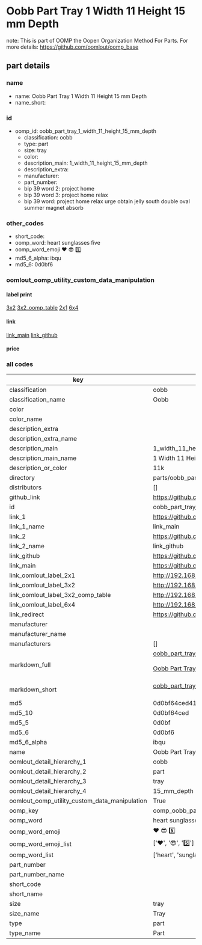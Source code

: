 # Oobb Part Tray 1 Width 11 Height 15 mm Depth  

note: This is part of OOMP the Oopen Organization Method For Parts. For more details: https://github.com/oomlout/oomp_base

##  part details
  







### name
* name: Oobb Part Tray 1 Width 11 Height 15 mm Depth
* name_short: 
### id
* oomp_id: oobb_part_tray_1_width_11_height_15_mm_depth
  * classification: oobb
  * type: part
  * size: tray
  * color: 
  * description_main: 1_width_11_height_15_mm_depth
  * description_extra: 
  * manufacturer: 
  * part_number: 
  * bip 39 word 2: project home
  * bip 39 word 3: project home relax
  * bip 39 word: project home relax urge obtain jelly south double oval summer magnet absorb

### other_codes
* short_code: 
* oomp_word: heart sunglasses five
* oomp_word_emoji :heart: :sunglasses: :five:
* md5_6_alpha: ibqu
* md5_6: 0d0bf6






### oomlout_oomp_utility_custom_data_manipulation
#### label print
[3x2](http://192.168.1.245:1112/?label=oomp%20ibqu)
[3x2_oomp_table](http://192.168.1.108:1112/?label=oomp%20ibqu)
[2x1](http://192.168.1.242:1112/?label=oomp%20ibqu)
[6x4](http://192.168.1.55:1112/?label=oomp%20ibqu)    

#### link

[link_main](https://github.com/oomlout/oomlout_oomp_version_1_messy/tree/main/parts/oobb_part_tray_1_width_11_height_15_mm_depth) [link_github](https://github.com/oomlout/oomlout_oomp_version_1_messy/tree/main/parts/oobb_part_tray_1_width_11_height_15_mm_depth)                             

#### price







### all codes 
| key | value |  
| --- | --- |  
| classification | oobb |  
| classification_name | Oobb |  
| color |  |  
| color_name |  |  
| description_extra |  |  
| description_extra_name |  |  
| description_main | 1_width_11_height_15_mm_depth |  
| description_main_name | 1 Width 11 Height 15 mm Depth |  
| description_or_color | 11k |  
| directory | parts/oobb_part_tray_1_width_11_height_15_mm_depth |  
| distributors | [] |  
| github_link | https://github.com/oomlout/oomlout_oomp_part_src/tree/main/parts/oobb_part_tray_1_width_11_height_15_mm_depth |  
| id | oobb_part_tray_1_width_11_height_15_mm_depth |  
| link_1 | https://github.com/oomlout/oomlout_oomp_version_1_messy/tree/main/parts/oobb_part_tray_1_width_11_height_15_mm_depth |  
| link_1_name | link_main |  
| link_2 | https://github.com/oomlout/oomlout_oomp_version_1_messy/tree/main/parts/oobb_part_tray_1_width_11_height_15_mm_depth |  
| link_2_name | link_github |  
| link_github | https://github.com/oomlout/oomlout_oomp_version_1_messy/tree/main/parts/oobb_part_tray_1_width_11_height_15_mm_depth |  
| link_main | https://github.com/oomlout/oomlout_oomp_version_1_messy/tree/main/parts/oobb_part_tray_1_width_11_height_15_mm_depth |  
| link_oomlout_label_2x1 | http://192.168.1.242:1112/?label=oomp%20ibqu |  
| link_oomlout_label_3x2 | http://192.168.1.245:1112/?label=oomp%20ibqu |  
| link_oomlout_label_3x2_oomp_table | http://192.168.1.108:1112/?label=oomp%20ibqu |  
| link_oomlout_label_6x4 | http://192.168.1.55:1112/?label=oomp%20ibqu |  
| link_redirect | https://github.com/oomlout/oomlout_oomp_version_1_messy/tree/main/parts/oobb_part_tray_1_width_11_height_15_mm_depth |  
| manufacturer |  |  
| manufacturer_name |  |  
| manufacturers | [] |  
| markdown_full | [oobb_part_tray_1_width_11_height_15_mm_depth](none)<br>[](none)<br>[Oobb Part Tray 1 Width 11 Height 15 Mm Depth](none)<br><br> |  
| markdown_short | [oobb_part_tray_1_width_11_height_15_mm_depth](none)<br><br> |  
| md5 | 0d0bf64ced41ba05df4c4ef76a1b4560 |  
| md5_10 | 0d0bf64ced |  
| md5_5 | 0d0bf |  
| md5_6 | 0d0bf6 |  
| md5_6_alpha | ibqu |  
| name | Oobb Part Tray 1 Width 11 Height 15 mm Depth |  
| oomlout_detail_hierarchy_1 | oobb |  
| oomlout_detail_hierarchy_2 | part |  
| oomlout_detail_hierarchy_3 | tray |  
| oomlout_detail_hierarchy_4 | 15_mm_depth |  
| oomlout_oomp_utility_custom_data_manipulation | True |  
| oomp_key | oomp_oobb_part_tray_1_width_11_height_15_mm_depth |  
| oomp_word | heart sunglasses five |  
| oomp_word_emoji | :heart: :sunglasses: :five: |  
| oomp_word_emoji_list | [':heart:', ':sunglasses:', ':five:'] |  
| oomp_word_list | ['heart', 'sunglasses', 'five'] |  
| part_number |  |  
| part_number_name |  |  
| short_code |  |  
| short_name |  |  
| size | tray |  
| size_name | Tray |  
| type | part |  
| type_name | Part |  
